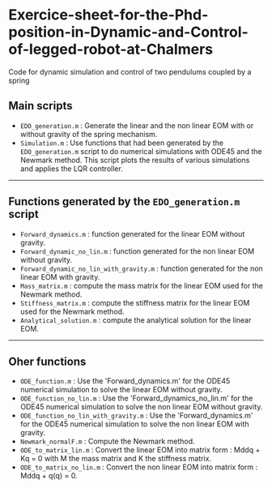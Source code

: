 # Exercice-sheet-for-the-Phd-position-in-Dynamic-and-Control-of-legged-robot-at-Chalmers
Code for dynamic simulation and control of two pendulums coupled by a spring
## Main scripts
- `EDO_generation.m` : Generate the linear and the non linear EOM with or without gravity of the spring mechanism.
- `Simulation.m` : Use functions that had been generated by the `EDO_generation.m` script to do numerical simulations with ODE45 and the Newmark method. This script plots the results of various simulations and applies the LQR controller.

---
## Functions generated by the `EDO_generation.m` script
- `Forward_dynamics.m` : function generated for the linear EOM without gravity.
- `Forward_dynamic_no_lin.m` : function generated for the non linear EOM without gravity.
- `Forward_dynamic_no_lin_with_gravity.m` : function generated for the non linear EOM with gravity.
- `Mass_matrix.m` : compute the mass matrix for the linear EOM used for the Newmark method.
- `Stiffness_matrix.m` : compute the stiffness matrix for the linear EOM used for the Newmark method.
- `Analytical_solution.m` : compute the analytical solution for the linear EOM.

---
## Oher functions
- `ODE_function.m` : Use the 'Forward_dynamics.m' for the ODE45 numerical simulation to solve the linear EOM without gravity.
- `ODE_function_no_lin.m` : Use the 'Forward_dynamics_no_lin.m' for the ODE45 numerical simulation to solve the non linear EOM without gravity.
- `ODE_function_no_lin_with_gravity.m` : Use the 'Forward_dynamics.m' for the ODE45 numerical simulation to solve the non linear EOM with gravity.
- `Newmark_normalF.m` : Compute the Newmark method.
- `ODE_to_matrix_lin.m` : Convert the linear EOM into matrix form : Mddq + Kq = 0 with M the mass matrix and K the stiffness matrix.
- `ODE_to_matrix_no_lin.m` : Convert the non linear EOM into matrix form : Mddq + q(q) = 0.
